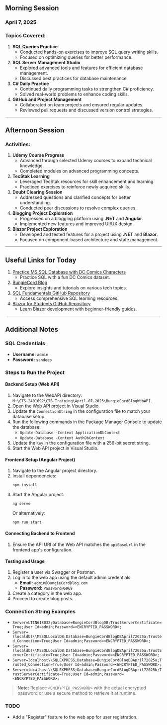 ## Morning Session  
### April 7, 2025  

### Topics Covered:  
1. **SQL Queries Practice**  
    - Conducted hands-on exercises to improve SQL query writing skills.  
    - Focused on optimizing queries for better performance.  
2. **SQL Server Management Studio**  
    - Explored advanced tools and features for efficient database management.  
    - Discussed best practices for database maintenance.  
3. **C# Daily Practice**  
    - Continued daily programming tasks to strengthen C# proficiency.  
    - Solved real-world problems to enhance coding skills.  
4. **GitHub and Project Management**  
    - Collaborated on team projects and ensured regular updates.  
    - Reviewed pull requests and discussed version control strategies.  

---

## Afternoon Session  

### Activities:  
1. **Udemy Course Progress**  
    - Advanced through selected Udemy courses to expand technical knowledge.  
    - Completed modules on advanced programming concepts.  
2. **TecStak Learning**  
    - Leveraged TecStak resources for skill enhancement and learning.  
    - Practiced exercises to reinforce newly acquired skills.  
3. **Doubt Clearing Session**  
    - Addressed questions and clarified concepts for better understanding.  
    - Conducted peer discussions to resolve complex queries.  
4. **Blogging Project Exploration**  
    - Progressed on a blogging platform using **.NET** and **Angular**.  
    - Implemented new features and improved UI/UX design.  
5. **Blazor Project Exploration**  
    - Developed and tested features for a project using **.NET** and **Blazor**.  
    - Focused on component-based architecture and state management.  

---

## Useful Links for Today  

1. [Practice MS SQL Database with DC Comics Characters](https://vijayasimhabr.medium.com/practice-ms-sql-database-with-dc-comics-characters-d2d8c68025e1)  
    - Practice SQL with a fun DC Comics dataset.  
2. [BungieCord Blog](https://jay-study-nildana.github.io/BungieCordBlog/)  
    - Explore insights and tutorials on various tech topics.  
3. [SQL Fundamentals GitHub Repository](https://github.com/Jay-study-nildana/Azure-CSharp-Corp-Trainer-Syllabus/tree/main/SQLFundamentals)  
    - Access comprehensive SQL learning resources.  
4. [Blazor for Students GitHub Repository](https://github.com/Jay-study-nildana/BlazorForStudents)  
    - Learn Blazor development with beginner-friendly guides.  

---

## Additional Notes  

### SQL Credentials  
- **Username:** `admin`  
- **Password:** `sandeep`  

### Steps to Run the Project  

#### Backend Setup (Web API)  
1. Navigate to the WebAPI directory:  
    `M:\CTS-2401692\CTS-Training\April-07-2025\BungieCordBlogWebAPI`.  
2. Open the Web API project in Visual Studio.  
3. Update the `ConnectionString` in the configuration file to match your database setup.  
4. Run the following commands in the Package Manager Console to update the database:  
    - `Update-Database -Context ApplicationDbContext`  
    - `Update-Database -Context AuthDbContext`  
5. Update the `Key` in the configuration file with a 256-bit secret string.  
6. Start the Web API project in Visual Studio.  

#### Frontend Setup (Angular Project)  
1. Navigate to the Angular project directory.  
2. Install dependencies:  
    ```bash
    npm install
    ```  
3. Start the Angular project:  
    ```bash
    ng serve
    ```  
    Or alternatively:  
    ```bash
    npm run start
    ```  

#### Connecting Backend to Frontend  
1. Ensure the API URI of the Web API matches the `apiBaseUrl` in the frontend app's configuration.  

#### Testing and Usage  
1. Register a user via Swagger or Postman.  
2. Log in to the web app using the default admin credentials:  
    - **Email:** `admin@BungieCordBlog.com`  
    - **Password:** `Password@6969`  
3. Create a category in the web app.  
4. Proceed to create blog posts.  
### Connection String Examples  
- `Server=LTIN618032;Database=BungieCordBlogDB;TrustServerCertificate=True;User Id=admin;Password=<ENCRYPTED_PASSWORD>;`  
- `Server=(localdb)\\MSSQLLocalDB;Database=BungieCordBlogDBApril72025a;Trusted_Connection=True;User Id=admin;Password=<ENCRYPTED_PASSWORD>;`  
- `Server=(localdb)\\MSSQLLocalDB;Database=BungieCordBlogDBApril72025a;TrustServerCertificate=True;User Id=admin;Password=<ENCRYPTED_PASSWORD>;`  
- `Server=localhost\\SQLEXPRESS;Database=BungieCordBlogDBApril72025a;Trusted_Connection=True;User Id=admin;Password=<ENCRYPTED_PASSWORD>;`  
- `Server=localhost\\SQLEXPRESS;Database=BungieCordBlogDBApril72025b;TrustServerCertificate=True;User Id=admin;Password=<ENCRYPTED_PASSWORD>;`  

> **Note:** Replace `<ENCRYPTED_PASSWORD>` with the actual encrypted password or use a secure method to retrieve it at runtime.

### TODO  
- Add a "Register" feature to the web app for user registration.  
